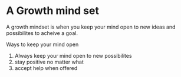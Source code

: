 # A Growth mind set

A growth mindset is when you keep your mind open to new ideas and possibilites to acheive a goal.

Ways to keep your mind open
1. Always keep your mind open to new possibilites
2. stay positive no matter what
3. accept help when offered